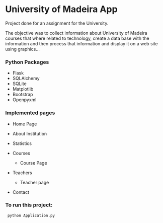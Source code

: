 # University of Madeira App

Project done for an assignment for the University.

The objective was to collect information about University of Madeira courses that where related to technology, create a data base with the information and then process that information and display it on a web site using graphics...


### Python Packages

* Flask
* SQLAlchemy
* SQLite
* Matplotlib
* Bootstrap
* Openpyxml

### Implemented pages

* Home Page

* About Institution

* Statistics

* Courses
  * Course Page
  
* Teachers
  * Teacher page

* Contact

### To run this project:

```
 python Application.py 
```

